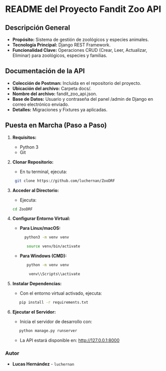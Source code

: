 # **README del Proyecto Fandit Zoo API**

## **Descripción General**

- **Propósito:** Sistema de gestión de zoológicos y especies animales.
- **Tecnología Principal:** Django REST Framework.
- **Funcionalidad Clave:** Operaciones CRUD (Crear, Leer, Actualizar, Eliminar) para zoológicos, especies y familias.

## **Documentación de la API**

- **Colección de Postman:** Incluida en el repositorio del proyecto.
- **Ubicación del archivo:** Carpeta docs/.
- **Nombre del archivo:** fandit_zoo_api.json.
- **Base de Datos:** Usuario y contraseña del panel /admin de Django en correo electrónico enviado.
- **Detalles:** Migraciones y Fixtures ya aplicadas.
  

## **Puesta en Marcha (Paso a Paso)**

1.  **Requisitos:**

    - Python 3
    - Git

2.  **Clonar Repositorio:**

    - En tu terminal, ejecuta:

    ```bash
     git clone https://github.com/luchernan/ZooDRF
    ```

3.  **Acceder al Directorio:**

    - Ejecuta:

    ```bash
    cd ZooDRF
    ```

4.  **Configurar Entorno Virtual:**

    - **Para Linux/macOS:**

      ```bash
        python3 -m venv venv
      ```

      ```bash
         source venv/bin/activate
      ```

    - **Para Windows (CMD):**

      ```bash
         python -m venv venv
      ```

      ```bash
          venv\\Scripts\\activate
      ```

5.  **Instalar Dependencias:**

    - Con el entorno virtual activado, ejecuta:

    ```bash
       pip install -r requirements.txt
    ```

6.  **Ejecutar el Servidor:**

    - Inicia el servidor de desarrollo con:

    ```bash
       python manage.py runserver
    ```

    - La API estará disponible en: http://127.0.0.1:8000
  
### **Autor**

* **Lucas Hernández** - `luchernan`
